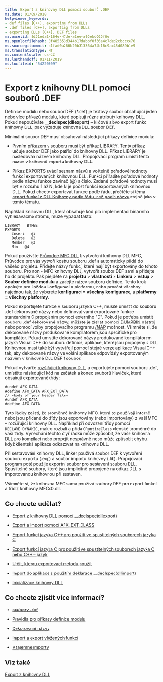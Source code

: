 ```yaml
---
title: Export z knihovny DLL pomocí souborů .DEF
ms.date: 01/09/2018
helpviewer_keywords:
- def files [C++], exporting from DLLs
- .def files [C++], exporting from DLLs
- exporting DLLs [C++], DEF files
ms.assetid: 9d31eda2-184e-47de-a2ee-a93ebd603f8e
ms.openlocfilehash: 0f485353d344b17dabbf0f56a4c7ded2cbccce76
ms.sourcegitcommit: a1fad0a266b20b313364a74b16c9ac45d089b1e9
ms.translationtype: MT
ms.contentlocale: cs-CZ
ms.lasthandoff: 01/11/2019
ms.locfileid: "54220709"
---
```

# <a name="exporting-from-a-dll-using-def-files"></a>Export z knihovny DLL pomocí souborů .DEF

Definice modulu nebo soubor DEF (*.def) je textový soubor obsahující jeden nebo více příkazů modulu, které popisují různé atributy knihovny DLL. Pokud nepoužíváte **__declspec(dllexport)** – klíčové slovo export funkcí knihovny DLL, pak vyžaduje knihovna DLL soubor DEF.

Minimální soubor DEF musí obsahovat následující příkazy definice modulu:

- Prvním příkazem v souboru musí být příkaz LIBRARY. Tento příkaz určuje soubor DEF jako patřící do knihovny DLL. Příkaz LIBRARY je následován názvem knihovny DLL. Propojovací program umístí tento název v knihovně importu knihovny DLL.

- Příkaz EXPORTS uvádí seznam názvů a volitelně pořadové hodnoty funkcí exportovaných knihovnou DLL. Funkci přiřadíte pořadové hodnoty podle názvu funkce zavináč (@) a číslo. Zadané pořadové hodnoty musí být v rozsahu 1 až N, kde N je počet funkcí exportovaných knihovnou DLL. Pokud chcete exportovat funkce podle řádu, přečtěte si téma [export funkcí z DLL Knihovny podle řádu, než podle názvu](../build/exporting-functions-from-a-dll-by-ordinal-rather-than-by-name.md) stejně jako v tomto tématu.

Například knihovnu DLL, která obsahuje kód pro implementaci binárního vyhledávacího stromu, může vypadat takto:

```
LIBRARY   BTREE
EXPORTS
   Insert   @1
   Delete   @2
   Member   @3
   Min   @4
```

Pokud používáte [Průvodce MFC DLL](../mfc/reference/mfc-dll-wizard.md) k vytvoření knihovny DLL MFC, Průvodce pro vás vytvoří kostru souboru .def a automaticky přidá do vašeho projektu. Přidejte názvy funkcí, které mají být exportovány do tohoto souboru. Pro non - MFC knihovny DLL, vytvořit soubor DEF sami a přidejte ho do projektu. Pak přejděte na **projektu** > **vlastnosti** > **Linkeru** > **vstup**  >  **Soubor definice modulu** a zadejte název souboru definice. Tento krok opakujte pro každou konfiguraci a platformu, nebo provést všechny najednou tak, že vyberete **konfiguraci = všechny konfigurace**, a **platformy = všechny platformy**.

Pokud exportujete funkce v souboru jazyka C++, musíte umístit do souboru .def dekorované názvy nebo definovat vámi exportované funkce standardním C propojením pomocí externího "C". Pokud je potřeba umístit souboru .def dekorované názvy, můžete je získat pomocí [DUMPBIN](../build/reference/dumpbin-reference.md) nástroj nebo pomocí volby propojovacího programu [/MAP](../build/reference/map-generate-mapfile.md) možnost. Všimněte si, že dekorované názvy produkované kompilátorem jsou specifické pro kompilátor. Pokud umístíte dekorované názvy produkované kompilátorem jazyka Visual C++ do souboru definice, aplikace, které jsou propojeny s DLL Knihovnou musí také být vytvářejí pomocí stejné verze aplikace Visual C++ tak, aby dekorované názvy ve volání aplikace odpovídaly exportovaným názvům v knihovně DLL DEF f soubor.

Pokud vytváříte [rozšiřující knihovny DLL](../build/extension-dlls-overview.md), a exportujete pomocí souboru .def, umístěte následující kód na začátek a konec souborů hlaviček, které obsahují exportované třídy:

```
#undef AFX_DATA
#define AFX_DATA AFX_EXT_DATA
// <body of your header file>
#undef AFX_DATA
#define AFX_DATA
```

Tyto řádky zajistí, že proměnné knihovny MFC, která se používají interně nebo jsou přidané do třídy jsou exportovány (nebo importovány) z vaší MFC – rozšiřující knihovny DLL. Například při odvození třídy pomocí `DECLARE_DYNAMIC`, makro rozbalí a přidá `CRuntimeClass` členské proměnné do vaší třídy. Vynechání těchto čtyř řádků může způsobit, že vaše knihovna DLL pro kompilaci nebo propojit nesprávně nebo může způsobit chybu, když klientská aplikace odkazovat na knihovnu DLL.

Při sestavování knihovny DLL, linker používá soubor DEF k vytvoření souboru exportu (.exp) a soubor importu knihovny (.lib). Propojovací program poté použije exportní soubor pro sestavení souboru DLL. Spustitelné soubory, které jsou implicitně propojené na odkaz DLL s importovanou knihovnou při sestavení.

Všimněte si, že knihovna MFC sama používá soubory DEF pro export funkcí a tříd z knihovny MFCx0.dll.

## <a name="what-do-you-want-to-do"></a>Co chcete udělat?

- [Export z knihovny DLL pomocí __declspec(dllexport)](../build/exporting-from-a-dll-using-declspec-dllexport.md)

- [Export a import pomocí AFX_EXT_CLASS](../build/exporting-and-importing-using-afx-ext-class.md)

- [Export funkcí jazyka C++ pro použití ve spustitelných souborech jazyka C](../build/exporting-cpp-functions-for-use-in-c-language-executables.md)

- [Export funkcí jazyka C pro použití ve spustitelných souborech jazyka C nebo C++ – jazyk](../build/exporting-c-functions-for-use-in-c-or-cpp-language-executables.md)

- [Určit, kterou exportovací metodu použít](../build/determining-which-exporting-method-to-use.md)

- [Import do aplikace s použitím deklarace __declspec(dllimport)](../build/importing-into-an-application-using-declspec-dllimport.md)

- [Inicializace knihovny DLL](../build/run-time-library-behavior.md#initializing-a-dll)

## <a name="what-do-you-want-to-know-more-about"></a>Co chcete zjistit více informací?

- [soubory .def](../build/reference/module-definition-dot-def-files.md)

- [Pravidla pro příkazy definice modulu](../build/reference/rules-for-module-definition-statements.md)

- [Dekorované názvy](../build/reference/decorated-names.md)

- [Import a export vložených funkcí](../build/importing-and-exporting-inline-functions.md)

- [Vzájemné importy](../build/mutual-imports.md)

## <a name="see-also"></a>Viz také

[Export z knihovny DLL](../build/exporting-from-a-dll.md)
